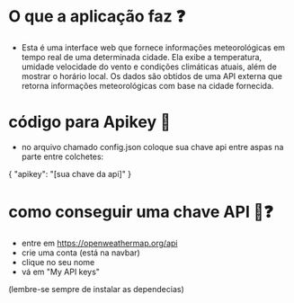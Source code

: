 # O que a aplicação faz ❓

- Esta é uma interface web que fornece informações meteorológicas em tempo real de uma determinada cidade. Ela exibe a temperatura, umidade velocidade do vento e condições climáticas atuais, além de mostrar o horário local. Os dados são obtidos de uma API externa que retorna informações meteorológicas com base na cidade fornecida.



# código para Apikey 🔑

- no arquivo chamado config.json coloque sua chave api entre aspas na parte entre colchetes:

{
    "apikey": "[sua chave da api]"
}

# como conseguir uma chave API 🔑❓


- entre em https://openweathermap.org/api
- crie uma conta (está na navbar)
- clique no seu nome 
- vá em "My API keys"

(lembre-se sempre de instalar as dependecias)
